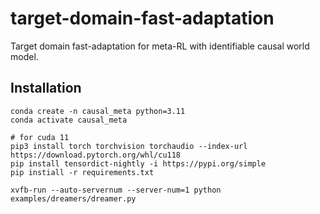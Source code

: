 # target-domain-fast-adaptation

Target domain fast-adaptation for meta-RL with identifiable causal world model.

## Installation

```shell
conda create -n causal_meta python=3.11
conda activate causal_meta

# for cuda 11
pip3 install torch torchvision torchaudio --index-url https://download.pytorch.org/whl/cu118
pip install tensordict-nightly -i https://pypi.org/simple
pip instiall -r requirements.txt
```

```shell
xvfb-run --auto-servernum --server-num=1 python examples/dreamers/dreamer.py 
```